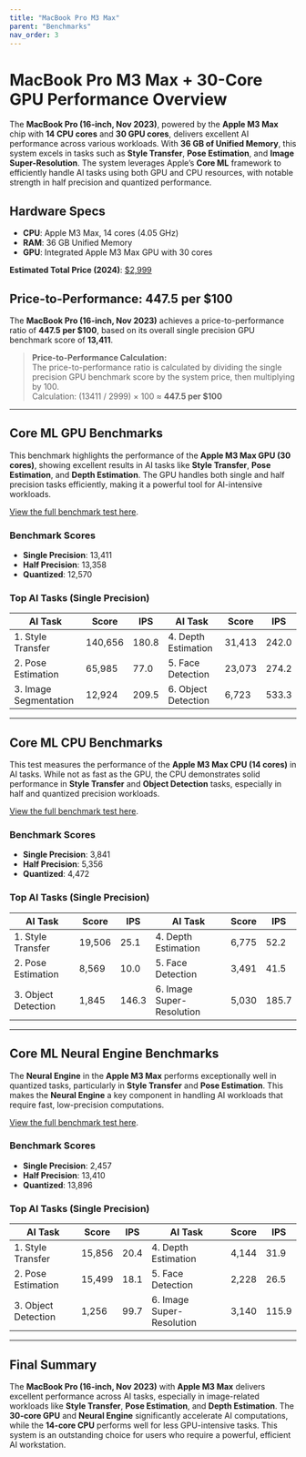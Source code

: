```yaml
---
title: "MacBook Pro M3 Max"
parent: "Benchmarks"
nav_order: 3
---
```


# MacBook Pro M3 Max + 30-Core GPU Performance Overview

The **MacBook Pro (16-inch, Nov 2023)**, powered by the **Apple M3 Max** chip with **14 CPU cores** and **30 GPU cores**, delivers excellent AI performance across various workloads. With **36 GB of Unified Memory**, this system excels in tasks such as **Style Transfer**, **Pose Estimation**, and **Image Super-Resolution**. The system leverages Apple’s **Core ML** framework to efficiently handle AI tasks using both GPU and CPU resources, with notable strength in half precision and quantized performance.

## **Hardware Specs**

- **CPU**: Apple M3 Max, 14 cores (4.05 GHz)
- **RAM**: 36 GB Unified Memory
- **GPU**: Integrated Apple M3 Max GPU with 30 cores

**Estimated Total Price (2024)**: [$2,999](https://amzn.to/3Ax5hKu)

## **Price-to-Performance**: 447.5 per $100

The **MacBook Pro (16-inch, Nov 2023)** achieves a price-to-performance ratio of **447.5 per $100**, based on its overall single precision GPU benchmark score of **13,411**.

> **Price-to-Performance Calculation:**  
> The price-to-performance ratio is calculated by dividing the single precision GPU benchmark score by the system price, then multiplying by 100.  
> Calculation: (13411 / 2999) × 100 ≈ **447.5 per $100**

---

## **Core ML GPU Benchmarks**

This benchmark highlights the performance of the **Apple M3 Max GPU (30 cores)**, showing excellent results in AI tasks like **Style Transfer**, **Pose Estimation**, and **Depth Estimation**. The GPU handles both single and half precision tasks efficiently, making it a powerful tool for AI-intensive workloads.

[View the full benchmark test here](https://browser.geekbench.com/ai/v1/27948).

### **Benchmark Scores**

- **Single Precision**: 13,411  
- **Half Precision**: 13,358  
- **Quantized**: 12,570  

### **Top AI Tasks (Single Precision)**

| **AI Task**              | **Score** | **IPS** | **AI Task**              | **Score** | **IPS** |
|--------------------------|-----------|---------|--------------------------|-----------|---------|
| 1. Style Transfer         | 140,656   | 180.8   | 4. Depth Estimation       | 31,413    | 242.0   |
| 2. Pose Estimation        | 65,985    | 77.0    | 5. Face Detection         | 23,073    | 274.2   |
| 3. Image Segmentation     | 12,924    | 209.5   | 6. Object Detection       | 6,723     | 533.3   |

---

## **Core ML CPU Benchmarks**

This test measures the performance of the **Apple M3 Max CPU (14 cores)** in AI tasks. While not as fast as the GPU, the CPU demonstrates solid performance in **Style Transfer** and **Object Detection** tasks, especially in half and quantized precision workloads.

[View the full benchmark test here](https://browser.geekbench.com/ai/v1/27947).

### **Benchmark Scores**

- **Single Precision**: 3,841  
- **Half Precision**: 5,356  
- **Quantized**: 4,472  

### **Top AI Tasks (Single Precision)**

| **AI Task**              | **Score** | **IPS** | **AI Task**              | **Score** | **IPS** |
|--------------------------|-----------|---------|--------------------------|-----------|---------|
| 1. Style Transfer         | 19,506    | 25.1    | 4. Depth Estimation       | 6,775     | 52.2    |
| 2. Pose Estimation        | 8,569     | 10.0    | 5. Face Detection         | 3,491     | 41.5    |
| 3. Object Detection       | 1,845     | 146.3   | 6. Image Super-Resolution | 5,030     | 185.7   |

---

## **Core ML Neural Engine Benchmarks**

The **Neural Engine** in the **Apple M3 Max** performs exceptionally well in quantized tasks, particularly in **Style Transfer** and **Pose Estimation**. This makes the **Neural Engine** a key component in handling AI workloads that require fast, low-precision computations.

[View the full benchmark test here](https://browser.geekbench.com/ai/v1/27953).

### **Benchmark Scores**

- **Single Precision**: 2,457  
- **Half Precision**: 13,410  
- **Quantized**: 13,896  

### **Top AI Tasks (Single Precision)**

| **AI Task**              | **Score** | **IPS** | **AI Task**              | **Score** | **IPS** |
|--------------------------|-----------|---------|--------------------------|-----------|---------|
| 1. Style Transfer         | 15,856    | 20.4    | 4. Depth Estimation       | 4,144     | 31.9    |
| 2. Pose Estimation        | 15,499    | 18.1    | 5. Face Detection         | 2,228     | 26.5    |
| 3. Object Detection       | 1,256     | 99.7    | 6. Image Super-Resolution | 3,140     | 115.9   |

---

## **Final Summary**

The **MacBook Pro (16-inch, Nov 2023)** with **Apple M3 Max** delivers excellent performance across AI tasks, especially in image-related workloads like **Style Transfer**, **Pose Estimation**, and **Depth Estimation**. The **30-core GPU** and **Neural Engine** significantly accelerate AI computations, while the **14-core CPU** performs well for less GPU-intensive tasks. This system is an outstanding choice for users who require a powerful, efficient AI workstation.
